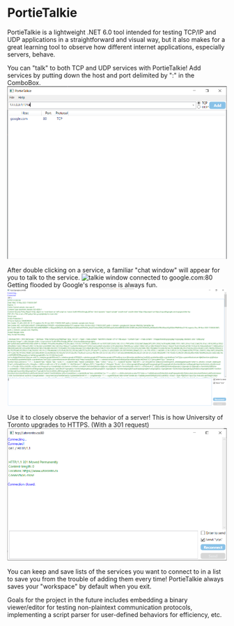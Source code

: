 # PortieTalkie

PortieTalkie is a lightweight .NET 6.0 tool intended for testing TCP/IP and UDP applications in a straightforward and visual way, but it also makes for a great learning tool to observe how different internet applications, especially servers, behave.

You can "talk" to both TCP and UDP services with PortieTalkie!
Add services by putting down the host and port delimited by ":" in the ComboBox.
![main window of PortieTalkie](./images/mainwindow.png)

After double clicking on a service, a familiar "chat window" will appear for you to talk to the service.
![talkie window connected to google.com:80](./images/getrequesttogoogle.png)
Getting flooded by Google's response is always fun.
![google's response to get request](./images/googleresponse.png)

Use it to closely observe the behavior of a server!
This is how University of Toronto upgrades to HTTPS. (With a 301 request)
![uoft server sends 301 back to talkie](./images/uoftupgradetohttps.png)

You can keep and save lists of the services you want to connect to in a list to save you from the trouble of adding them every time! PortieTalkie always saves your "workspace" by default when you exit.

Goals for the project in the future includes embedding a binary viewer/editor for testing non-plaintext communication protocols, implementing a script parser for user-defined behaviors for efficiency, etc.
